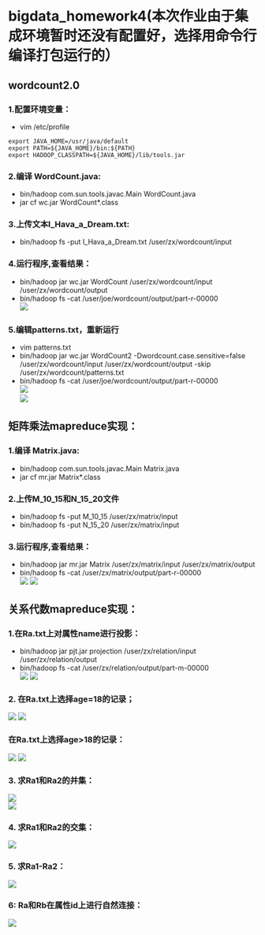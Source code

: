 # bigdata_homework4(本次作业由于集成环境暂时还没有配置好，选择用命令行编译打包运行的）
## wordcount2.0
### 1.配置环境变量：
* vim /etc/profile  
```
export JAVA_HOME=/usr/java/default  
export PATH=${JAVA_HOME}/bin:${PATH}  
export HADOOP_CLASSPATH=${JAVA_HOME}/lib/tools.jar  
```
### 2.编译 WordCount.java:  
* bin/hadoop com.sun.tools.javac.Main WordCount.java  
* jar cf wc.jar WordCount*.class  
### 3.上传文本I_Hava_a_Dream.txt:  
* bin/hadoop fs -put I_Hava_a_Dream.txt /user/zx/wordcount/input  
### 4.运行程序,查看结果：  
* bin/hadoop jar wc.jar WordCount /user/zx/wordcount/input /user/zx/wordcount/output  
* bin/hadoop fs -cat /user/joe/wordcount/output/part-r-00000  
![](https://github.com/JohnZhangninesun/bigdata_homework4/blob/master/screenshot/wordcount.PNG)
### 5.编辑patterns.txt，重新运行
* vim patterns.txt  
* bin/hadoop jar wc.jar WordCount2 -Dwordcount.case.sensitive=false /user/zx/wordcount/input /user/zx/wordcount/output -skip /user/zx/wordcount/patterns.txt  
* bin/hadoop fs -cat /user/joe/wordcount/output/part-r-00000    
![](https://github.com/JohnZhangninesun/bigdata_homework4/blob/master/screenshot/patterns.PNG)  
![](https://github.com/JohnZhangninesun/bigdata_homework4/blob/master/screenshot/wordcount2.PNG)  
## 矩阵乘法mapreduce实现：  
### 1.编译 Matrix.java:  
* bin/hadoop com.sun.tools.javac.Main Matrix.java  
* jar cf mr.jar Matrix*.class  
### 2.上传M_10_15和N_15_20文件  
* bin/hadoop fs -put M_10_15 /user/zx/matrix/input  
* bin/hadoop fs -put N_15_20 /user/zx/matrix/input  
### 3.运行程序,查看结果：  
* bin/hadoop jar mr.jar Matrix /user/zx/matrix/input /user/zx/matrix/output  
* bin/hadoop fs -cat /user/zx/matrix/output/part-r-00000  
![](https://github.com/JohnZhangninesun/bigdata_homework4/blob/master/screenshot/matrix1.PNG)
![](https://github.com/JohnZhangninesun/bigdata_homework4/blob/master/screenshot/matrix2.PNG)
## 关系代数mapreduce实现：  
### 1.在Ra.txt上对属性name进行投影：
* bin/hadoop jar pjt.jar projection /user/zx/relation/input /user/zx/relation/output
* bin/hadoop fs -cat /user/zx/relation/output/part-m-00000  
![](https://github.com/JohnZhangninesun/bigdata_homework4/blob/master/screenshot/projection0.PNG)
![](https://github.com/JohnZhangninesun/bigdata_homework4/blob/master/screenshot/projection.PNG)
### 2. 在Ra.txt上选择age=18的记录；
![](https://github.com/JohnZhangninesun/bigdata_homework4/blob/master/screenshot/relation3.PNG)
![](https://github.com/JohnZhangninesun/bigdata_homework4/blob/master/screenshot/relation4.PNG)
### 在Ra.txt上选择age>18的记录：
![](https://github.com/JohnZhangninesun/bigdata_homework4/blob/master/screenshot/relation.PNG)
![](https://github.com/JohnZhangninesun/bigdata_homework4/blob/master/screenshot/relation2.PNG)
### 3. 求Ra1和Ra2的并集：
![](https://github.com/JohnZhangninesun/bigdata_homework4/blob/master/screenshot/union.PNG)  
![](https://github.com/JohnZhangninesun/bigdata_homework4/blob/master/screenshot/union2.PNG)  
### 4. 求Ra1和Ra2的交集：
![](https://github.com/JohnZhangninesun/bigdata_homework4/blob/master/screenshot/Intersection.PNG)
### 5. 求Ra1-Ra2：
![](https://github.com/JohnZhangninesun/bigdata_homework4/blob/master/screenshot/difference.PNG)
### 6: Ra和Rb在属性id上进行自然连接：
![](https://github.com/JohnZhangninesun/bigdata_homework4/blob/master/screenshot/nujoin.PNG)
